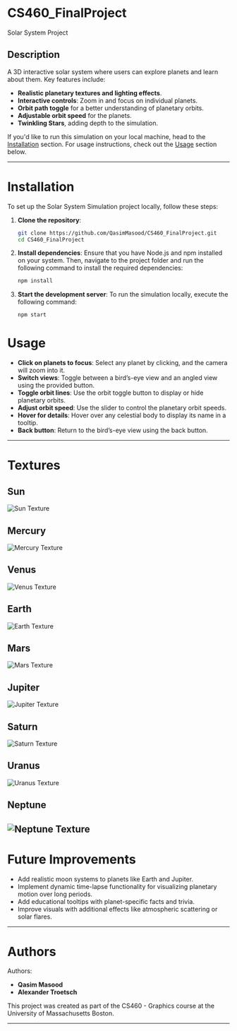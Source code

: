 # CS460_FinalProject
Solar System Project

## Description
A 3D interactive solar system where users can explore planets and learn 
about them.
Key features include:
- **Realistic planetary textures and lighting effects**.
- **Interactive controls**: Zoom in and focus on individual planets.
- **Orbit path toggle** for a better understanding of planetary orbits.
- **Adjustable orbit speed** for the planets.
- **Twinkling Stars**, adding depth to the simulation.

If you'd like to run this simulation on your local machine, head to the [Installation](#installation) section. For usage instructions, check out the [Usage](#usage) section below.

---

# Installation

To set up the Solar System Simulation project locally, follow these steps:

1. **Clone the repository**:
   ```bash
   git clone https://github.com/QasimMasood/CS460_FinalProject.git
   cd CS460_FinalProject
2. **Install dependencies**:
   Ensure that you have Node.js and npm installed on your system. Then, navigate to the project folder and run the following command to install the required dependencies:
   ```bash
   npm install
3. **Start the development server**:
   To run the simulation locally, execute the following command:
   ```bash
   npm start

# Usage

- **Click on planets to focus**: Select any planet by clicking, and the camera will zoom into it.
- **Switch views**: Toggle between a bird’s-eye view and an angled view using the provided button.
- **Toggle orbit lines**: Use the orbit toggle button to display or hide planetary orbits.
- **Adjust orbit speed**: Use the slider to control the planetary orbit speeds.
- **Hover for details**: Hover over any celestial body to display its name in a tooltip.
- **Back button**: Return to the bird’s-eye view using the back button.

---

# Textures

## Sun
![Sun Texture](./sun_texture.jpeg)

## Mercury
![Mercury Texture](./mercury.webp)

## Venus
![Venus Texture](./venus.jpeg)

## Earth
![Earth Texture](./earth.jpeg)

## Mars
![Mars Texture](./mars.webp)

## Jupiter
![Jupiter Texture](./jupiter.jpeg)

## Saturn
![Saturn Texture](./saturn.jpeg)

## Uranus
![Uranus Texture](./uranus.webp)

## Neptune
![Neptune Texture](./neptune.jpeg)
---

# Future Improvements

- Add realistic moon systems to planets like Earth and Jupiter.
- Implement dynamic time-lapse functionality for visualizing planetary motion over long periods.
- Add educational tooltips with planet-specific facts and trivia.
- Improve visuals with additional effects like atmospheric scattering or solar flares.

---

# Authors

Authors: 
- **Qasim Masood**
- **Alexander Troetsch**

This project was created as part of the CS460 - Graphics course at the University of Massachusetts Boston.

---
